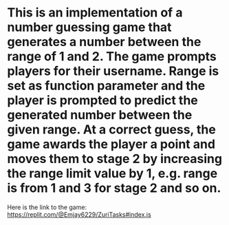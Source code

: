# This is an implementation of a number guessing game that generates a number between the range of 1 and 2. The game prompts players for their username. Range is set as function parameter and the player is prompted to predict the generated number between the given range. At a correct guess, the game awards the player a point and moves them to stage 2 by increasing the range limit value by 1, e.g. range is from 1 and 3 for stage 2 and so on. 

Here is the link to the game:
https://replit.com/@Emjay6229/ZuriTasks#index.js

